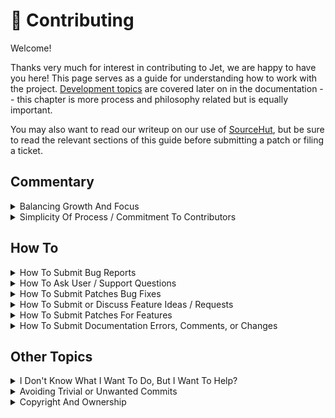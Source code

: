 # 🚁 Contributing

Welcome!&#x20;

Thanks very much for interest in contributing to Jet, we are happy to have you here! This page serves as a guide for understanding how to work with the project. [Development topics](broken-reference) are covered later on in the documentation -- this chapter is more process and philosophy related but is equally important.&#x20;

You may also want to read our writeup on our use of [SourceHut](sourcehut.md), but be sure to read the relevant sections of this guide before submitting a patch or filing a ticket.

## Commentary

<details>

<summary>Balancing Growth And Focus</summary>

If you would like to contribute to Jet (thanks!!!), we want you to know how we expect things will play out.&#x20;

We work differently than many GitHub-first projects you may have worked on in the past, as we are designing our community workflow to enable high contribution volumes and _long term_ maintenance of all contributions. We have a lot of experience in this from past projects.

It is important to underscore that Jet is foremost an open community project and will always be _greatly_ appreciative of all contributions. At the same time, Jet wants to have a professional and robust "flavor" (hopefully this is apparent!) and will always seek to retain and strengthen that commitment even at the expense of greater adoption or features.

Therefore, development of Jet must balance these two forces and not succumb to a desire for feature-sprawl or popularity at the expense of usability and quality. As such, the standard for successful merging of code additions will not be impossibly high, but may be significantly higher than some other projects.

While we believe that many features will be easy to develop based on the architecture of Jet, it's also true that sometimes simple things become more involved than they first appear, because they must be done a certain way and to a certain degree of completeness, clarity, consistency, and attention to detail. We do this to plan for future development and upkeep - also realizing every accepted feature comes with an upkeep cost.

We want to look at open source software as building an architecture of _surprise_ and _possibility_ and making a "fun" community to be a part of, but also look at our job as being stewards of the project's original and constant goals. The program's code and quality will always matter the most, more so than the temporary good feeling of getting a pull request merged. This balance runs through _everything_ we do.

As it is important to preserve the minimalism, security focus, and attention to detail of Jet, this may mean saying "no" more often than some may expect or want. We want to consider nearly all ideas and grateful for all of them. When we decline an idea, it's not about the idea or some code being uninteresting or inappropriate per se, but the larger picture of long-term upkeep needs and surface area -- and sometimes about learning experience.&#x20;

If deciding to not implement some idea or take some code contribution, we'll always explain our reasons and can be persuaded in many cases to change our mind. However we can seldom _ever_ persuaded to break existing users or do something that will potentially enable hard-to-maintain automation content, even when that feature is powerful and exciting.

If potential contributors understand these factors going in, we should have a great experience working together, and will always work hard to make that a rewarding experience.

</details>

<details>

<summary>Simplicity Of Process / Commitment To Contributors</summary>

We do not have any governance boards, committees, steering groups, votes, checklists, need for approvals on PRs, CLAs, bots (we are _very_ much anti-bot), scheduled meetings, meetups, conventions, working groups, employees, or language feature review processes. It's really just this - talk about things on chat first, do good work, always make sure we are doing the best possible thing, and plan for the future - so not that bad really!

Servant leadership is very important to us. We therefore aim to keep our bug queue short and well managed, and not leave people waiting for months in between trying to help out with an idea. We will favor getting things done over bureaucracy and formal process at all times.

</details>

## How To

<details>

<summary>How To Submit Bug Reports</summary>

[Bug reports should be submitted on our SourceHut tracker](https://todo.sr.ht/\~mpdehaan/jetporch). You can create a free login to use SourceHut and do not need the paid login that you need for project hosting.

If you are not sure if something is a bug, you are welcome to stop by [Discord](discord-chat.md) to discuss it, but this is not required.

Do not assume any short replies - which we'll try very much to avoid wherever we can - are anything other than us being busy. If you have any problems, feel free to reach us on chat - especially if you disagree with one of our conclusions or something remains a problem or you disagree with a ticket being closed. We may not always see notifications, especially on closed tickets, so stopping by chat is often helpful.&#x20;

Thank you very much and we greatly appreciate all reports!

</details>

<details>

<summary>How To Ask User / Support Questions</summary>

Regardless of your question or problem, we want to help you out.

The best place to ask questions is **Discord**, so please do not ask user/help-related questions in the tracker as you'll be directed to Discord.&#x20;

Should questions or communities arise on other forums (serverfault, reddit, etc), we will not have time to participate there.&#x20;

The ticket tracker is unfortunately _not_ a good place for involved discussion and we don't want to frustrate anyone by closing unresolved questions or frustrate ourselves on having a large queue of questions that we don't know when to close mixed in with other tickets.  Everything we do is optimized around keeping the tracker queue well managed.

A paid email support option for companies most likely will be available at a later date in the coming months, but does not currently exist (and we're too new right now anyway). Best-effort chat support will always be offered for free no matter what happens. We can't really manage one on one free email support, and not wish to manage a mailing list (nor do most people want to join one), and would like everybody to be able to see (and help answer) questions. &#x20;

If questions come up frequently in Discord chat, we will always try to work those answers into the documentation to minimize future questions so that we can continue to scale - and less questions have to be asked!

Thank you and if you're willing to[ join chat](discord-chat.md) we'll get you sorted out!

</details>

<details>

<summary>How To Submit Patches Bug Fixes</summary>

Thanks very much for wanting to fix something!  If you would like to submit a change for an obvious bug, [see our SourceHut instructions](sourcehut.md).

Try to keep code changes minimal, clean, and non-invasive as best you can, please do not refactor or restructure code in other areas of the program unrelated to the bug fix, even though  you may very much want to. The simpler and cleaner a patch is, the quicker we can review it and see about getting it applied. We'll say it again elsewhere, but also please **turn off auto-formatting in your code editor.**&#x20;

Please be sure the code remains free of warnings and handles all possible errors appropriately as explained in the development guide. We really don't want to see warnings when we fire up the compiler! Your thorough testing of your code on affected platforms is required to also be respectful of our time.

If there is code you don't understand, we recommend asking questions on Discord (git questions are fine too!), and we'd be happy to explain absolutely anything about the source.  The more people who understand Jet's code the better!

</details>

<details>

<summary>How To Submit or Discuss Feature Ideas / Requests</summary>

Ideas are very very welcome and we basically live for idea discussion!  **Stop by Discord** and we want to talk about your idea.&#x20;

To keep our TODO lists clean, we do not accept or record requests-for-enhancement (RFEs) on the tracker. The tracker is for bug reports and pull reuests only. Ideas may either get added to the Trello [roadmap](roadmap.md) or if you are considering contributing a feature, we can discuss what shape it might take.  All planned features are also not _necessarily_ on the roadmap. Also, because we don't do something today doesn't mean we might not decide to do it tomorrow!

It may happen that we may say no to an idea to keep things focused in the problem or because we don't want to maintain some code. In that case, external modules may be a good fit if the idea was module related.  If we're not super interested in a good idea, it may be there other priority tasks for us to work on at the time but it would still make a good contribution item for you to work on.

</details>

<details>

<summary>How To Submit Patches For Features</summary>

[Patches are accepted using SourceHut and git-send-email](sourcehut.md).  Read this page for details, but also the following important information:

Everybody loves features and we want to hear your ideas! To be respectful of everyone's development time and particularly yours, we suggest not sending a patch for a feature without first **discussing it on Discord** prior to working on it, at least minimally. This includes module submissions to see if they are a good fit for Jet or not.

Why do this? We want to make sure features are a good fit for the program and also don't want to have to describe how we might want something reworked if we can instead talk first about how to build it a certain way the first time. This saves everyone work across the board. We also want to help avoid duplicate efforts when we know something may already be in progress or have particular plans for it.

Be sure to make sure your submission handles every possible error or input/output scenario correctly on all possible platforms. Submissions should not be proof of concepts and should aim at being relatively impervious to error conditions.

We know the feeling of sending in some code only to get it declared unwanted or to be asked for tons of changes and never get it merged or that talking weeks - those are all terrible things. We're seeking to avoid that as much as we can.  We absolutely don't want to hurt anyone's feelings by leaving their pull request sitting in limbo for two months while constantly asking for it to be re-based. Nothing is fun about that - up-front conversations are great and make things easier!

We very much look forward to working with you! &#x20;

</details>

<details>

<summary>How To Submit Documentation Errors, Comments, or Changes</summary>

Suggestions for changes to the documentation should most likely be mentioned on Discord, but documentation bugs can also be [shared on the tracker](contributing.md#how-to-submit-bug-reports).

Documentation is maintained in GitBook and it is not possible to submit a change to the documentation via pull request directly since GitBook synchronization is not bi-directional, and we've chosen to use their web editing features to make it easier for us to write more and better documentation faster.&#x20;

This is a little bit of a weird thing, but ultimately GitBook is a huge win for the project over other documentation systems. If you are trying to add a suggestion for some new docs, feel free to write up some of the suggested text and send it to us in a ticket. You don't get any commit log references but we will appreciate you just as much.

</details>

## Other Topics

<details>

<summary>I Don't Know What I Want To Do, But I Want To Help?</summary>

If you want to help work on something and don't know what to work on, unfortunately, we can't really help with that too much -- but we do want you to get involved! It's a frequent question in many projects, and while we appreciate the interest, we can not assign tickets for people to work on.

The best open source additions are for things that you want and need. If there are an open and unassigned bugs, this might be a good target, or perhaps you could try your hand at writing a module for your favorite operating system... but please stop by Discord first to see if the idea would be a good fit, as we want to be respectful of everyone's time and don't want to reject anything after the work is done, because as mentioned above, that's a terrible feeling for everyone. If you have a particular need, scratching your own personal itches are always the best contributions!

If you want to do something that we for some reason do not want to include, external modules will fill a strong void for when someone wants a module and we don't think it woul d be a good fit for the core program. The whole idea is to enable that possibility so the system remains open ended while still having strong opinions.

</details>

<details>

<summary>Avoiding Trivial or Unwanted Commits</summary>

Hopefully this doesn't apply to anyone reading this, but we are sharing this after much experience running some very active projects in the past.  Now that the project is hosted on [SourceHut](sourcehut.md), we anticipate we do not get very many of these commits since gamification is more a problem for GitHub, but these items still apply.

Please do not submit any of the following as they will be closed, and they take valuable time away from the product's development and communications with serious users:

* Code reformatting changes - this breaks attribution in commits and often impairs readability.  While many may strongly believe in their own preferences, _all preferences are subjective_. Code formatting will be discussed in the development guide. Please turn off all auto-formatting in your editor. Debates about coding style are not productive.
* Trivial spelling corrections - we'll fix them _probably_, but we're also unlikely to merge them and would prefer you engage with the project in a more serious way.  This takes time away from other more important development work and merging other PRs.
* Results from auto-linters or correction programs (including opinions from clippy).
* Refactoring issues that are matter of stylistic or personal preference, unless discussed first.  This does not include fixing our Rust code where you can explain why the fix is functionally better/useful and simpler, but we still recommend discussing it in chat first. Code changes always require lots of extra testing. We don't mind learning new tricks - but are concerned about readability, so more concise methods are not always better (this may include things like using _map\_err_ instead of _match_, etc). We may have reasons for preferring the particular way something is done and find it more readable.  Code that must be unrolled to be worked on and then reassembled is almost always worse, and it gets tiring explaining choices when denying pull requests of this nature.
* Introduction of new library dependencies, unless discussed first - we're probably open to things, but want to make sure we understand all the things used, and may ask for something to be implemented a different way.  An active maintaince history is very important, and each new dependency can be a liability.  It all depends on how easy it is to remove and whether it affects the user surface area of the program if it were to be removed. The more invasive a dependency is or the harder it would be to replace increases the likelihood that we would not want to include it. Dependencies must generally have a large followings and a stable maintaince history to merit adoption.
* Introduction of async in Rust beyond the existing usage of rayon
* Changes to .gitignore files or other dotfile additions for your editor, personal tools, or favorite build systems that clutter the repo root.
* Any code you did not test (including error paths), breaks compilation, or adds warnings.

</details>

<details>

<summary>Copyright And Ownership</summary>

All files should have the GPLv3 license header.  The correct copyright for all new files is:

**(C) 2023, Jetporch project contributors**

In short, everyone will always own their contributions and Jet is collectively owned by everyone who works on it. Do not put your name on any file, especially when making modifications to one. All pre-release files with original history may have Michael's name also attached but that is unimportant. (Also, don't change these, basically just leave copyrights alone and less us handle that).

This distinction is a bit weird, I know. It's important that JetPorch is owned by everyone, but no one has exclusive copyright to a file that could decide to relicense a file. Thus, the copyright being assigned explicitly to everyone. By having a original files also explicitly owned by the author, it's impossible that no one be able to claim that they represent "everyone" since there's an explicitly named person that would always say no.  The result is the project is licensed locked forever at GPL v3.0 "or a later version".&#x20;

To generate the full list of authors who have contributed, from a git checkout, run "_**git shortlog -sne --all**_", or "_**make contributors**_"

The license and copyright choices are intentionally designed to make it impossible to change the project away from the GPL license. By this we mean it would be impossible to get every contributor to agree to a license change, nor would we ourselves ever agree. &#x20;

In short, Jetporch remains open and free, 100% guaranteed, and no one can remove a feature to sell something later -- we would view that as a betrayal of everyone that has put faith in the project.There is no contributors license agreement nor any intent to have one. We also commit to never removing an open source feature to make a commercial version of it.

Authors submit contributions on GitHub with the implied assertion they have the ability to submit code unencumbered by any employer preferences or patents, they have rights to their contributions, and they are not submitting code plagiarized from other sources without attribution or in conflict with the GPLv3 license of the program.

</details>

###



















